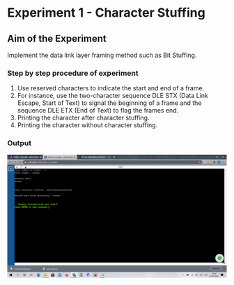 # Experiment 1 - Character Stuffing

## Aim of the Experiment
Implement the data link layer framing method such as Bit Stuffing.

### Step by step procedure of experiment
1. Use reserved characters to indicate the start and end of a frame.
2. For instance, use the two-character sequence DLE STX (Data Link Escape, Start of Text) to signal the beginning of a frame and the sequence DLE ETX (End of Text) to flag the frames end.
3. Printing the character after character stuffing.
4.  Printing the character without character stuffing.

### Output

![output](char.png)
 

